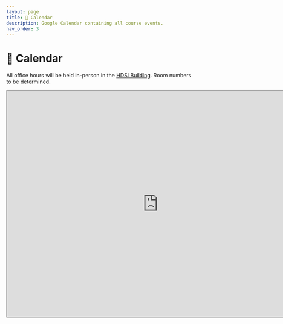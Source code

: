 ```yaml
---
layout: page
title: 📆 Calendar
description: Google Calendar containing all course events.
nav_order: 3
---
```


# 📆 Calendar

All office hours will be held in-person in the [HDSI Building](https://map.concept3d.com/?id=1005#!m/246301). Room numbers to be determined.

<iframe src="https://calendar.google.com/calendar/embed?height=600&wkst=1&bgcolor=%23ffffff&ctz=America%2FLos_Angeles&showTitle=0&showPrint=0&mode=WEEK&src=YWFhOTYwM2I0ODJiYmQ3NTViY2NmYTQ2MTJhMDIyMDg4ZDI0ZjAxMDk0ODQzODgzZmQ2ZWY2ZWZhOWJiMmNmZEBncm91cC5jYWxlbmRhci5nb29nbGUuY29t&src=M2MyN2I3N2RhMmYwZjMzZWVkNTkyMzZmZjE5MzllYjQ0MDJlMGJmNzZiNDcxYjY2ODg3Y2E0ODU5ZTcyNzBlN0Bncm91cC5jYWxlbmRhci5nb29nbGUuY29t&color=%233F51B5&color=%23F4511E" style="border:solid 1px #777" width="800" height="600" frameborder="0" scrolling="no"></iframe>